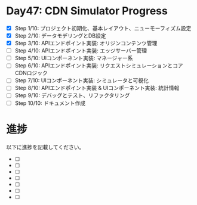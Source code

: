 # Day47: CDN Simulator Progress

- [x] Step 1/10: プロジェクト初期化、基本レイアウト、ニューモーフィズム設定
- [x] Step 2/10: データモデリングとDB設定
- [x] Step 3/10: APIエンドポイント実装: オリジンコンテンツ管理
- [ ] Step 4/10: APIエンドポイント実装: エッジサーバー管理
- [ ] Step 5/10: UIコンポーネント実装: マネージャー系
- [ ] Step 6/10: APIエンドポイント実装: リクエストシミュレーションとコアCDNロジック
- [ ] Step 7/10: UIコンポーネント実装: シミュレータと可視化
- [ ] Step 8/10: APIエンドポイント実装 & UIコンポーネント実装: 統計情報
- [ ] Step 9/10: デバッグとテスト、リファクタリング
- [ ] Step 10/10: ドキュメント作成

# 進捗

以下に進捗を記載してください。


- [ ] 
- [ ] 
- [ ] 
- [ ] 
- [ ] 
- [ ] 
- [ ] 
